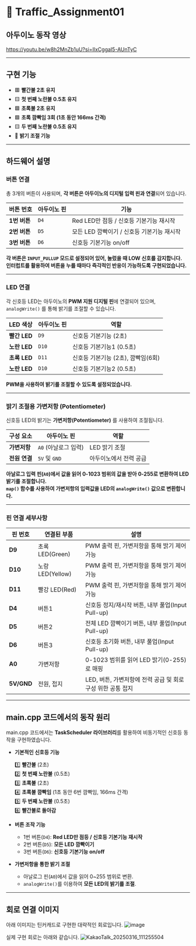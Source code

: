 # 🚦 Traffic_Assignment01


## 아두이노 동작 영상

https://youtu.be/w8h2MnZb1uU?si=IlxCggaI5-AUnTyC

---


## 구현 기능
- 🟥 **빨간불 2초 유지**  
- 🟨 **첫 번째 노란불 0.5초 유지**  
- 🟩 **초록불 2초 유지**  
- 🟩 **초록 깜빡임 3회 (1초 동안 166ms 간격)**  
- 🟨 **두 번째 노란불 0.5초 유지**  
- 🔆 **밝기 조절 기능**  


---

## 하드웨어 설명


### 버튼 연결
총 3개의 버튼이 사용되며, **각 버튼은 아두이노의 디지털 입력 핀과 연결**되어 있습니다.

| 버튼 번호 | 아두이노 핀 | 기능 |
|-----------|-----------|----------------|
| **1번 버튼** | `D4` | Red LED만 점등 / 신호등 기본기능 재시작 |
| **2번 버튼** | `D5` | 모든 LED 깜빡이기 / 신호등 기본기능 재시작 |
| **3번 버튼** | `D6` | 신호등 기본기능 on/off |

**각 버튼은 `INPUT_PULLUP` 모드로 설정되어 있어, 눌렀을 때 LOW 신호를 감지합니다.**  
**인터럽트를 활용하여 버튼을 누를 때마다 즉각적인 반응이 가능하도록 구현되었습니다.**  

---

### LED 연결
각 신호등 LED는 아두이노의 **PWM 지원 디지털 핀**에 연결되어 있으며, `analogWrite()` 를 통해 밝기를 조절할 수 있습니다.

| LED 색상 | 아두이노 핀 | 역할 |
|-----------|-----------|----------------|
| **빨간 LED** | `D9` | 신호등 기본기능 (2초) |
| **노란 LED** | `D10` | 신호등 기본기능1 (0.5초) |
| **초록 LED** | `D11` | 신호등 기본기능 (2초), 깜빡임(6회) |
| **노란 LED** | `D10` | 신호등 기본기능2 (0.5초) |

**PWM을 사용하여 밝기를 조절할 수 있도록 설정되었습니다.**  

---

### 밝기 조절용 가변저항 (Potentiometer)
신호등 LED의 밝기는 **가변저항(Potentiometer)** 를 사용하여 조절됩니다.

| 구성 요소 | 아두이노 핀 | 역할 |
|-----------|-----------|----------------|
| **가변저항** | `A0` (아날로그 입력) | LED 밝기 조절 |
| **전원 연결** | `5V` 및 `GND` | 아두이노에서 전력 공급 |

**아날로그 입력 핀(`A0`)에서 값을 읽어 0-1023 범위의 값을 받아 0-255로 변환하여 LED 밝기를 조절합니다.**  
**`map()` 함수를 사용하여 가변저항의 입력값을 LED의 `analogWrite()` 값으로 변환합니다.**  

---


### 핀 연결 세부사항

| 핀 번호 | 연결된 부품 | 설명 |
|--------|------------|------------------------------------------------|
| **D9**  | 초록 LED(Green) | PWM 출력 핀, 가변저항을 통해 밝기 제어 가능 |
| **D10** | 노랑 LED(Yellow) | PWM 출력 핀, 가변저항을 통해 밝기 제어 가능 |
| **D11** | 빨강 LED(Red) | PWM 출력 핀, 가변저항을 통해 밝기 제어 가능 |
| **D4**  | 버튼1 | 신호등 정지/재시작 버튼, 내부 풀업(Input Pull-up) |
| **D5**  | 버튼2 | 전체 LED 깜빡이기 버튼, 내부 풀업(Input Pull-up) |
| **D6**  | 버튼3 | 신호등 초기화 버튼, 내부 풀업(Input Pull-up) |
| **A0**  | 가변저항 | 0-1023 범위를 읽어 LED 밝기(0-255)로 매핑 |
| **5V/GND** | 전원, 접지 | LED, 버튼, 가변저항에 전력 공급 및 회로 구성 위한 공통 접지 |


---

## main.cpp 코드에서의 동작 원리
main.cpp 코드에서는 **TaskScheduler 라이브러리**를 활용하여 비동기적인 신호등 동작을 구현하였습니다.

- **기본적인 신호등 기능**
  
  1️⃣ **빨간불** (2초)  
  2️⃣ **첫 번째 노란불** (0.5초)  
  3️⃣ **초록불** (2초)  
  4️⃣ **초록불 깜빡임** (1초 동안 6번 깜빡임, 166ms 간격)  
  5️⃣ **두 번째 노란불** (0.5초)  
  6️⃣ **빨간불로 돌아감**  

- **버튼 조작 기능**
  - 1번 버튼(`D4`): **Red LED만 점등 / 신호등 기본기능 재시작**  
  - 2번 버튼(`D5`): **모든 LED 깜빡이기**  
  - 3번 버튼(`D6`): **신호등 기본기능 on/off**  

- **가변저항을 통한 밝기 조절**
  - 아날로그 핀(`A0`)에서 값을 읽어 0~255 범위로 변환.
  - `analogWrite()`를 이용하여 **모든 LED의 밝기를 조절**.

---

## 회로 연결 이미지

아래 이미지는 틴커캐드로 구현한 대략적인 회로입니다.
![image](https://github.com/user-attachments/assets/b9275c55-3366-44a6-963f-a3e2bb1c6dd2)

실제 구현 회로는 아래와 같습니다.
![KakaoTalk_20250316_111255504](https://github.com/user-attachments/assets/460e87d4-3dca-4f92-92d1-01fc973b2698)
